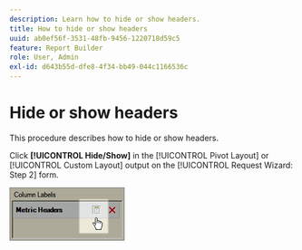 ```yaml
---
description: Learn how to hide or show headers.
title: How to hide or show headers
uuid: ab0ef56f-3531-48fb-9456-1220718d59c5
feature: Report Builder
role: User, Admin
exl-id: d643b55d-dfe8-4f34-bb49-044c1166536c
---
```

# Hide or show headers

This procedure describes how to hide or show headers.

Click **[!UICONTROL Hide/Show]** in the [!UICONTROL Pivot Layout] or [!UICONTROL Custom Layout] output on the [!UICONTROL Request Wizard: Step 2] form.

![Screenshot showing the Hide/Show icon for metric headers.](assets/hide_show_header.png)
